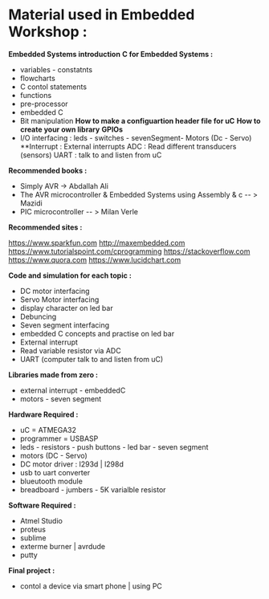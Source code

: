 # Material used in Embedded Workshop : 
**Embedded Systems introduction**
**C for Embedded Systems :**
- variables  - constatnts
- flowcharts
- C contol statements 
- functions  
- pre-processor 
- embedded C
- Bit manipulation 
**How to make a configuartion header file for uC** 
**How to create your own library** 
**GPIOs** 
- I/O interfacing : leds - switches - sevenSegment- Motors (Dc - Servo)  
**Interrupt : External interrupts 
ADC : Read different transducers (sensors) 
UART : talk to and listen from uC  



**Recommended books :** 

- Simply AVR -> Abdallah Ali
- The AVR microcontroller & Embedded Systems using Assembly & c -- > Mazidi 
- PIC microcontroller -- > Milan Verle

**Recommended sites :** 

https://www.sparkfun.com
http://maxembedded.com
https://www.tutorialspoint.com/cprogramming 
https://stackoverflow.com
https://www.quora.com 
https://www.lucidchart.com 

**Code and simulation for each topic :** 

- DC motor interfacing 
- Servo Motor interfacing 
- display character on led bar  
- Debuncing 
- Seven segment interfacing 
- embedded C concepts and practise on led bar 
- External interrupt 
- Read variable resistor via ADC 
- UART (computer talk to and listen from uC) 

**Libraries made from zero :** 

- external interrupt  - embeddedC
- motors              - seven segment 

**Hardware Required :**

- uC = ATMEGA32 
- programmer = USBASP 
- leds - resistors - push buttons - led bar - seven segment 
- motors (DC - Servo)
- DC motor driver : l293d | l298d  
- usb to uart converter 
- blueutooth module
- breadboard - jumbers - 5K varialble resistor 

**Software Required :** 

- Atmel Studio 
- proteus 
- sublime 
- exterme burner | avrdude 
- putty

**Final project :** 

- contol a device via smart phone | using PC 



